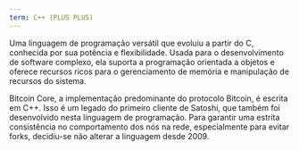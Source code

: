 ```yaml
---
term: C++ (PLUS PLUS)
---
```


Uma linguagem de programação versátil que evoluiu a partir do C, conhecida por sua potência e flexibilidade. Usada para o desenvolvimento de software complexo, ela suporta a programação orientada a objetos e oferece recursos ricos para o gerenciamento de memória e manipulação de recursos do sistema.

Bitcoin Core, a implementação predominante do protocolo Bitcoin, é escrita em C++. Isso é um legado do primeiro cliente de Satoshi, que também foi desenvolvido nesta linguagem de programação. Para garantir uma estrita consistência no comportamento dos nós na rede, especialmente para evitar forks, decidiu-se não alterar a linguagem desde 2009.